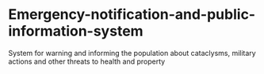 # Emergency-notification-and-public-information-system
System for warning and informing the population about cataclysms, military actions and other threats to health and property

